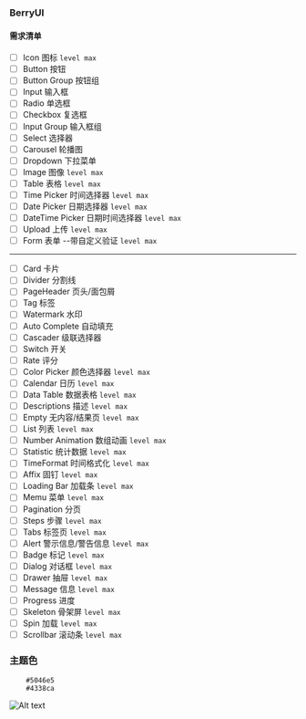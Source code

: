 ### BerryUI

#### 需求清单

- [ ] Icon 图标 `level max`
- [ ] Button 按钮
- [ ] Button Group 按钮组
- [ ] Input 输入框
- [ ] Radio 单选框
- [ ] Checkbox 复选框
- [ ] Input Group 输入框组
- [ ] Select 选择器
- [ ] Carousel 轮播图
- [ ] Dropdown 下拉菜单
- [ ] Image 图像 `level max`
- [ ] Table 表格 `level max`
- [ ] Time Picker 时间选择器 `level max`
- [ ] Date Picker 日期选择器 `level max`
- [ ] DateTime Picker 日期时间选择器 `level max`
- [ ] Upload 上传 `level max`
- [ ] Form 表单 --带自定义验证 `level max`

---

- [ ] Card 卡片
- [ ] Divider 分割线
- [ ] PageHeader 页头/面包屑
- [ ] Tag 标签
- [ ] Watermark 水印
- [ ] Auto Complete 自动填充
- [ ] Cascader 级联选择器
- [ ] Switch 开关
- [ ] Rate 评分
- [ ] Color Picker 颜色选择器 `level max`
- [ ] Calendar 日历 `level max`
- [ ] Data Table 数据表格 `level max`
- [ ] Descriptions 描述 `level max`
- [ ] Empty 无内容/结果页 `level max`
- [ ] List 列表 `level max`
- [ ] Number Animation 数组动画 `level max`
- [ ] Statistic 统计数据 `level max`
- [ ] TimeFormat 时间格式化 `level max`
- [ ] Affix 固钉 `level max`
- [ ] Loading Bar 加载条 `level max`
- [ ] Memu 菜单 `level max`
- [ ] Pagination 分页 
- [ ] Steps 步骤 `level max`
- [ ] Tabs 标签页 `level max`
- [ ] Alert 警示信息/警告信息 `level max`
- [ ] Badge 标记 `level max`
- [ ] Dialog 对话框 `level max`
- [ ] Drawer 抽屉 `level max`
- [ ] Message 信息 `level max`
- [ ] Progress 进度 
- [ ] Skeleton 骨架屏 `level max`
- [ ] Spin 加载 `level max`
- [ ] Scrollbar 滚动条 `level max`

### 主题色
```
    #5046e5 
    #4338ca
```
![Alt text](image.png)
